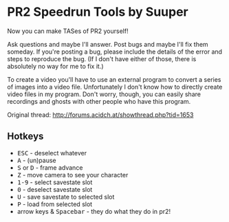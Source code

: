 # PR2 Speedrun Tools by Suuper
Now you can make TASes of PR2 yourself!

Ask questions and maybe I'll answer. 
Post bugs and maybe I'll fix them someday. If you're posting a bug, please include the details of the error and steps to reproduce the bug. (If I don't have either of those, there is absolutely no way for me to fix it.)

To create a video you'll have to use an external program to convert a series of images into a video file. Unfortunately I don't know how to directly create video files in my program. Don't worry, though, you can easily share recordings and ghosts with other people who have this program. 

Original thread: http://forums.acidch.at/showthread.php?tid=1653

## Hotkeys
- <kbd>ESC</kbd> - deselect whatever
- <kbd>A</kbd> - (un)pause
- <kbd>S</kbd> or <kbd>D</kbd> - frame advance
- <kbd>Z</kbd> - move camera to see your character
- <kbd>1-9</kbd> - select savestate slot
- <kbd>0</kbd> - deselect savestate slot
- <kbd>U</kbd> - save savestate to selected slot
- <kbd>P</kbd> - load from selected slot
- arrow keys & <kbd>Spacebar</kbd> - they do what they do in pr2!
